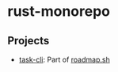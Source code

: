# rust-monorepo

## Projects

- [task-cli](./task-cli): Part
  of [roadmap.sh](https://roadmap.sh/projects/task-tracker)